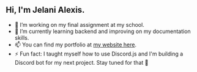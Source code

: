 ## Hi, I'm Jelani Alexis.

- 🔭 I’m working on my final assignment at my school.
- 🌱 I’m currently learning backend and improving on my documentation skills.
- 📫 You can find my portfolio at [my website here](https://jelanialexis.netlify.app).
- ⚡ Fun fact: I taught myself how to use Discord.js and I'm building a Discord bot for my next project. Stay tuned for that 👀
